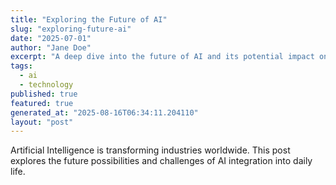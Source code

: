 ```yaml
---
title: "Exploring the Future of AI"
slug: "exploring-future-ai"
date: "2025-07-01"
author: "Jane Doe"
excerpt: "A deep dive into the future of AI and its potential impact on various sectors."
tags:
  - ai
  - technology
published: true
featured: true
generated_at: "2025-08-16T06:34:11.204110"
layout: "post"
---
```


Artificial Intelligence is transforming industries worldwide. This post explores the future possibilities and challenges of AI integration into daily life.